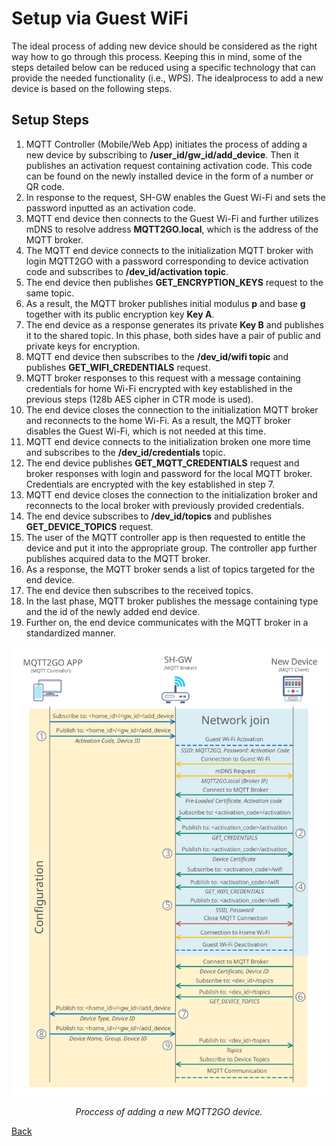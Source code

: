 # Setup via Guest WiFi
The ideal process of adding new device should be considered as the right way how to go through this process. Keeping this in mind, some of the steps detailed below can be reduced using a specific technology that can provide the needed functionality (i.e., WPS). The idealprocess to add a new device is based on the following steps.

## Setup Steps

1. MQTT Controller (Mobile/Web App) initiates the process of adding a new device by subscribing to __/user_id/gw_id/add_device__. Then it  publishes an activation request containing activation code. This code can be found on the newly installed device in the form of a number or QR code.
1. In response to the request, SH-GW enables the Guest Wi-Fi and sets the password inputted as an activation code.
1. MQTT end device then connects to the Guest Wi-Fi and further utilizes mDNS to resolve address __MQTT2GO.local__, which is the address of the MQTT broker.
1. The MQTT end device connects to the initialization MQTT broker with login MQTT2GO with a password corresponding to device activation code and subscribes to __/dev_id/activation topic__.
1. The end device then publishes __GET_ENCRYPTION_KEYS__ request to the same topic.
1. As a result, the MQTT broker publishes initial modulus __p__ and base __g__ together with its public encryption key __Key A__.
1. The end device as a response generates its private __Key B__ and publishes it to the shared topic. In this phase, both sides have a pair of public and private keys for encryption.
1. MQTT end device then subscribes to the __/dev_id/wifi topic__ and publishes __GET_WIFI_CREDENTIALS__ request.
1. MQTT broker responses to this request with a message containing credentials for home Wi-Fi encrypted with key established in the previous steps (128b AES cipher in CTR mode is used).
1. The end device closes the connection to the initialization MQTT broker and reconnects to the home Wi-Fi. As a result, the MQTT broker disables the Guest Wi-Fi, which is not needed at this time.
1. MQTT end device connects to the initialization broken one more time and subscribes to the __/dev_id/credentials__ topic.
1. The end device publishes __GET_MQTT_CREDENTIALS__ request and broker responses with login and password for the local MQTT broker. Credentials are encrypted with the key established in step 7.
1. MQTT end device closes the connection to the initialization broker and reconnects to the local broker with previously provided credentials.
1. The end device subscribes to __/dev_id/topics__ and publishes __GET_DEVICE_TOPICS__ request.
1. The user of the MQTT controller app is then requested to entitle the device and put it into the appropriate group. The controller app further publishes acquired data to the MQTT broker.
1. As a response, the MQTT broker sends a list of topics targeted for the end device.
1. The end device then subscribes to the received topics.
1. In the last phase, MQTT broker publishes the message containing type and the id of the newly added end device.
1. Further on, the end device communicates with the MQTT broker in a standardized manner.


<p align="center" >
	<img src="mqtt_setup_cert.svg" alt="Proccess of adding a new MQTT2GO device">
</p>
<p align="center" >
	<em>Proccess of adding a new MQTT2GO device.</em>
</p>

[Back](./)
